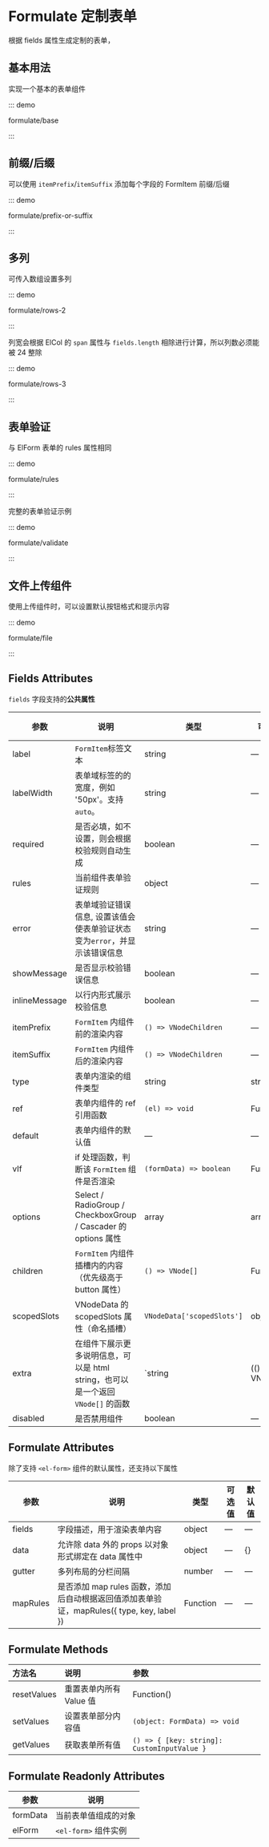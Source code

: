 # Formulate 定制表单

根据 fields 属性生成定制的表单，

## 基本用法

实现一个基本的表单组件

::: demo

formulate/base

:::

## 前缀/后缀

可以使用 `itemPrefix`/`itemSuffix` 添加每个字段的 FormItem 前缀/后缀

::: demo

formulate/prefix-or-suffix

:::

## 多列

可传入数组设置多列

::: demo

formulate/rows-2

:::

列宽会根据 ElCol 的 `span` 属性与 `fields.length` 相除进行计算，所以列数必须能被 24 整除

::: demo

formulate/rows-3

:::

## 表单验证

与 ElForm 表单的 rules 属性相同

::: demo

formulate/rules

:::

完整的表单验证示例

::: demo

formulate/validate

:::

## 文件上传组件

使用上传组件时，可以设置默认按钮格式和提示内容

::: demo

formulate/file

:::

## Fields Attributes

`fields` 字段支持的**公共属性**

| 参数          | 说明                                                         | 类型                       | 可选值   | 默认值 |
| ------------- | ------------------------------------------------------------ | -------------------------- | -------- | ------ |
| label         | `FormItem`标签文本                                           | string                     | —        | —      |
| labelWidth    | 表单域标签的的宽度，例如 '50px'。支持 `auto`。               | string                     | —        | —      |
| required      | 是否必填，如不设置，则会根据校验规则自动生成                 | boolean                    | —        | false  |
| rules         | 当前组件表单验证规则                                         | object                     | —        | —      |
| error         | 表单域验证错误信息, 设置该值会使表单验证状态变为`error`，并显示该错误信息 | string                     | —        | —      |
| showMessage   | 是否显示校验错误信息                                         | boolean                    | —        | true   |
| inlineMessage | 以行内形式展示校验信息                                       | boolean                    | —        | false  |
| itemPrefix    | `FormItem` 内组件前的渲染内容                                | `() => VNodeChildren`      | —        | —      |
| itemSuffix    | `FormItem` 内组件后的渲染内容                                | `() => VNodeChildren`      | —        | —      |
| type          | 表单内渲染的组件类型                                         | string                     | string   | —      |
| ref           | 表单内组件的 ref 引用函数                                    | `(el) => void `            | Function | —      |
| default       | 表单内组件的默认值                                           | —                          | —        | —      |
| vIf           | if 处理函数，判断该 `FormItem` 组件是否渲染                  | `(formData) => boolean`    | Function | —      |
| options       | Select / RadioGroup / CheckboxGroup / Cascader 的 options 属性 | array                      | array    | —      |
| children      | `FormItem` 内组件插槽内的内容（优先级高于 button 属性）      | `() => VNode[]`            | Function | —      |
| scopedSlots   | VNodeData 的 scopedSlots 属性（命名插槽）                    | `VNodeData['scopedSlots']` | object   | —      |
| extra         | 在组件下展示更多说明信息，可以是 html string，也可以是一个返回 `VNode[]` 的函数 | `string | (() => VNode[])` | —        | —      |
| disabled      | 是否禁用组件                                                 | boolean                    | —        | —      |

## Formulate Attributes

除了支持 `<el-form>` 组件的默认属性，还支持以下属性

| 参数     | 说明                                                         | 类型     | 可选值 | 默认值 |
| -------- | ------------------------------------------------------------ | -------- | ------ | ------ |
| fields   | 字段描述，用于渲染表单内容                                   | object   | —      | —      |
| data     | 允许除 data 外的 props 以对象形式绑定在 data 属性中          | object   | —      | {}     |
| gutter   | 多列布局的分栏间隔                                           | number   | —      | —      |
| mapRules | 是否添加 map rules 函数，添加后自动根据返回值添加表单验证，mapRules({ type, key, label }) | Function | —      | —      |

## Formulate Methods

| 方法名      | 说明                    | 参数                                        |
| :---------- | :---------------------- | :------------------------------------------ |
| resetValues | 重置表单内所有 Value 值 | Function()                                  |
| setValues   | 设置表单部分内容值      | `(object: FormData) => void`                |
| getValues   | 获取表单所有值          | `() => { [key: string]: CustomInputValue }` |

## Formulate Readonly Attributes

| 参数     | 说明                 |
| -------- | -------------------- |
| formData | 当前表单值组成的对象 |
| elForm   | `<el-form>` 组件实例 |

<script setup lang="ts">
import FormulateBase from 'docs/demo/formulate/base.vue'
import FormulatePrefixOrSuffix from 'docs/demo/formulate/prefix-or-suffix.vue'
import FormulateRows2 from 'docs/demo/formulate/rows-2.vue'
import FormulateRows3 from 'docs/demo/formulate/rows-3.vue'
import FormulateValidate from 'docs/demo/formulate/validate.vue'
import FormulateRules from 'docs/demo/formulate/rules.vue'
import FormulateFile from 'docs/demo/formulate/file.vue'
</script>

<style>
.demo-formulate .el-form-item:last-child {
  margin-bottom: 0;
}
.demo-formulate .el-form {
  width: 480px;
}
.demo-formulate .el-input {
  width: 240px;
}
.demo-formulate .el-row .el-input {
  width: 100%;
}
</style>